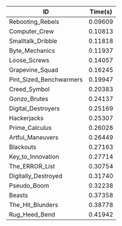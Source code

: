 |ID|Time(s)|
|-|-|
|Rebooting_Rebels|0.09609|
|Computer_Crew|0.10813|
|Smalltalk_Dribble|0.11818|
|Byte_Mechanics|0.11937|
|Loose_Screws|0.14057|
|Grapevine_Squad|0.16245|
|Pint_Sized_Benchwarmers|0.19947|
|Creed_Symbol|0.20383|
|Gonzo_Brutes|0.24137|
|Digital_Destroyers|0.25169|
|Hackerjacks|0.25307|
|Prime_Calculus|0.26028|
|Artful_Maneuvers|0.26449|
|Blackouts|0.27163|
|Key_to_Innovation|0.27714|
|The_ERROR_List|0.30754|
|Digitally_Destroyed|0.31740|
|Pseudo_Boom|0.32238|
|Beasts|0.37358|
|The_Hit_Blunders|0.38778|
|Rug_Heed_Bend|0.41942|
